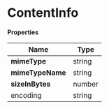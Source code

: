 # ContentInfo

**Properties**

| Name             | Type   |
|------------------|--------|
| **mimeType**     | string |
| **mimeTypeName** | string |
| **sizeInBytes**  | number |
| encoding         | string |


